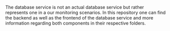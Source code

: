The database service is not an actual database service but rather represents one in a our monitoring scenarios.
In this repository one can find the backend as well as the frontend of the database service and more information regarding both components in their respective folders.